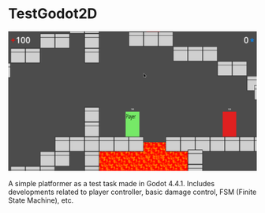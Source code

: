 # TestGodot2D

<p align="center">
	<img src=".github/image.png" width="800" alt="Nice image over here...">
</p>

A simple platformer as a test task made in Godot 4.4.1. Includes developments related to player controller, basic damage control, FSM (Finite State Machine), etc.
